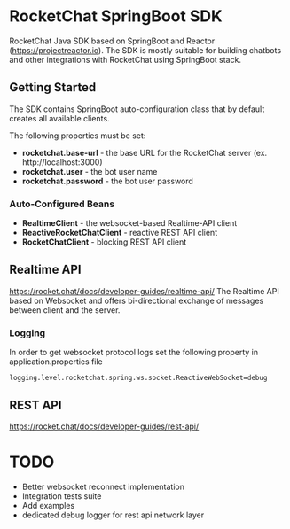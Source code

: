 # RocketChat SpringBoot SDK 

RocketChat Java SDK based on SpringBoot and Reactor (https://projectreactor.io).
The SDK is mostly suitable for building chatbots and other integrations with RocketChat 
using SpringBoot stack.

## Getting Started
The SDK contains SpringBoot auto-configuration class that by default creates all available 
clients. 

The following properties must be set:
* **rocketchat.base-url**  - the base URL for the RocketChat server (ex. http://localhost:3000)
* **rocketchat.user**  - the bot user name
* **rocketchat.password**  - the bot user password

### Auto-Configured Beans
* **RealtimeClient** - the websocket-based Realtime-API client
* **ReactiveRocketChatClient** - reactive REST API client
* **RocketChatClient** - blocking REST API client
 

## Realtime API
https://rocket.chat/docs/developer-guides/realtime-api/
The Realtime API based on Websocket and offers bi-directional exchange of messages between
client and the server. 

### Logging
In order to get websocket protocol logs set the following property in application.properties file
```
logging.level.rocketchat.spring.ws.socket.ReactiveWebSocket=debug
```

## REST API
https://rocket.chat/docs/developer-guides/rest-api/


# TODO
* Better websocket reconnect implementation
* Integration tests suite
* Add examples
* dedicated debug logger for rest api network layer